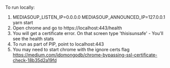 To run locally:

1. MEDIASOUP_LISTEN_IP=0.0.0.0 MEDIASOUP_ANNOUNCED_IP=127.0.0.1 yarn start
2. Open chrome and go to https://localhost:443/health
3. You will get a certificate error. On that screen type 'thisisunsafe' - You'll see the health stats
4. To run as part of PIP, point to localhost:443
5. You may need to start chrome with the ignore certs flag https://medium.com/idomongodb/chrome-bypassing-ssl-certificate-check-18b35d2a19fd
